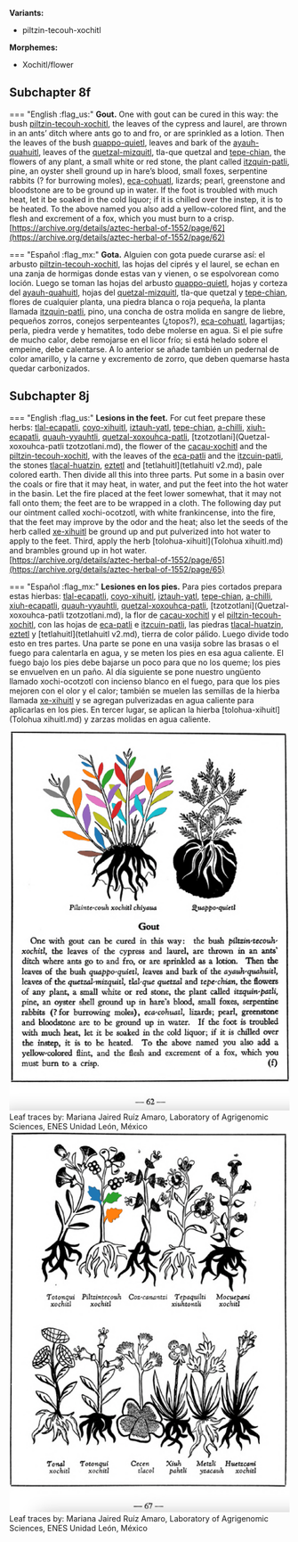 **Variants:**

- piltzin-tecouh-xochitl


**Morphemes:**

- Xochitl/flower


## Subchapter 8f  

=== "English :flag_us:"
    **Gout.** One with gout can be cured in this way: the bush [piltzin-tecouh-xochitl](Piltzinte-couh-xochitl.md), the leaves of the cypress and laurel, are thrown in an ants’ ditch where ants go to and fro, or are sprinkled as a lotion. Then the leaves of the bush [quappo-quietl](Quappo-quietl.md), leaves and bark of the [ayauh-quahuitl](Ayauh-quahuitl.md), leaves of the [quetzal-mizquitl](Quetzal-misquitl.md), tla-que quetzal and [tepe-chian](Tepe-chian.md), the flowers of any plant, a small white or red stone, the plant called [itzquin-patli](Itzquin-patli.md), pine, an oyster shell ground up in hare’s blood, small foxes, serpentine rabbits (? for burrowing moles), [eca-cohuatl](eca-cohuatl.md), lizards; pearl, greenstone and bloodstone are to be ground up in water. If the foot is troubled with much heat, let it be soaked in the cold liquor; if it is chilled over the instep, it is to be heated. To the above named you also add a yellow-colored flint, and the flesh and excrement of a fox, which you must burn to a crisp.  
    [https://archive.org/details/aztec-herbal-of-1552/page/62](https://archive.org/details/aztec-herbal-of-1552/page/62)  


=== "Español :flag_mx:"
    **Gota.** Alguien con gota puede curarse así: el arbusto [piltzin-tecouh-xochitl](Piltzinte-couh-xochitl.md), las hojas del ciprés y el laurel, se echan en una zanja de hormigas donde estas van y vienen, o se espolvorean como loción. Luego se toman las hojas del arbusto [quappo-quietl](Quappo-quietl.md), hojas y corteza del [ayauh-quahuitl](Ayauh-quahuitl.md), hojas del [quetzal-mizquitl](Quetzal-misquitl.md), tla-que quetzal y [tepe-chian](Tepe-chian.md), flores de cualquier planta, una piedra blanca o roja pequeña, la planta llamada [itzquin-patli](Itzquin-patli.md), pino, una concha de ostra molida en sangre de liebre, pequeños zorros, conejos serpenteantes (¿topos?), [eca-cohuatl](eca-cohuatl.md), lagartijas; perla, piedra verde y hematites, todo debe molerse en agua. Si el pie sufre de mucho calor, debe remojarse en el licor frío; si está helado sobre el empeine, debe calentarse. A lo anterior se añade también un pedernal de color amarillo, y la carne y excremento de zorro, que deben quemarse hasta quedar carbonizados.  

## Subchapter 8j  

=== "English :flag_us:"
    **Lesions in the feet.** For cut feet prepare these herbs: [tlal-ecapatli](Tlal-ecapatli.md), [coyo-xihuitl](Coyo-xihuitl.md), [iztauh-yatl](Iztauyattl.md), [tepe-chian](Tepe-chian.md), [a-chilli](A-chilli.md), [xiuh-ecapatli](Eca-patli.md), [quauh-yyauhtli](Quauh-yyauhtli.md), [quetzal-xoxouhca-patli](Quetzal-xoxouca-patli.md), [tzotzotlani](Quetzal-xoxouhca-patli tzotzotlani.md), the flower of the [cacau-xochitl](Cacaua-xochitl.md) and the [piltzin-tecouh-xochitl](Piltzinte-couh-xochitl.md), with the leaves of the [eca-patli](Eca-patli.md) and the [itzcuin-patli](Itzquin-patli.md), the stones [tlacal-huatzin](tlacal-huatzin.md), [eztetl](eztetl.md) and [tetlahuitl](tetlahuitl v2.md), pale colored earth. Then divide all this into three parts. Put some in a basin over the coals or fire that it may heat, in water, and put the feet into the hot water in the basin. Let the fire placed at the feet lower somewhat, that it may not fall onto them; the feet are to be wrapped in a cloth. The following day put our ointment called xochi-ocotzotl, with white frankincense, into the fire, that the feet may improve by the odor and the heat; also let the seeds of the herb called [xe-xihuitl](Xe-xihuitl.md) be ground up and put pulverized into hot water to apply to the feet. Third, apply the herb [tolohua-xihuitl](Tolohua xihuitl.md) and brambles ground up in hot water.  
    [https://archive.org/details/aztec-herbal-of-1552/page/65](https://archive.org/details/aztec-herbal-of-1552/page/65)  


=== "Español :flag_mx:"
    **Lesiones en los pies.** Para pies cortados prepara estas hierbas: [tlal-ecapatli](Tlal-ecapatli.md), [coyo-xihuitl](Coyo-xihuitl.md), [iztauh-yatl](Iztauyattl.md), [tepe-chian](Tepe-chian.md), [a-chilli](A-chilli.md), [xiuh-ecapatli](Eca-patli.md), [quauh-yyauhtli](Quauh-yyauhtli.md), [quetzal-xoxouhca-patli](Quetzal-xoxouca-patli.md), [tzotzotlani](Quetzal-xoxouhca-patli tzotzotlani.md), la flor de [cacau-xochitl](Cacaua-xochitl.md) y el [piltzin-tecouh-xochitl](Piltzinte-couh-xochitl.md), con las hojas de [eca-patli](Eca-patli.md) e [itzcuin-patli](Itzquin-patli.md), las piedras [tlacal-huatzin](tlacal-huatzin.md), [eztetl](eztetl.md) y [tetlahuitl](tetlahuitl v2.md), tierra de color pálido. Luego divide todo esto en tres partes. Una parte se pone en una vasija sobre las brasas o el fuego para calentarla en agua, y se meten los pies en esa agua caliente. El fuego bajo los pies debe bajarse un poco para que no los queme; los pies se envuelven en un paño. Al día siguiente se pone nuestro ungüento llamado xochi-ocotzotl con incienso blanco en el fuego, para que los pies mejoren con el olor y el calor; también se muelen las semillas de la hierba llamada [xe-xihuitl](Xe-xihuitl.md) y se agregan pulverizadas en agua caliente para aplicarlas en los pies. En tercer lugar, se aplican la hierba [tolohua-xihuitl](Tolohua xihuitl.md) y zarzas molidas en agua caliente.  

![M_ID131_p062_01_Piltzinte-couh-xochitl.png](assets/M_ID131_p062_01_Piltzinte-couh-xochitl.png)  
Leaf traces by: Mariana Jaired Ruíz Amaro, Laboratory of Agrigenomic Sciences, ENES Unidad León, México  
![M_ID131_p067_02_Piltzinte-couh-xochitl.png](assets/M_ID131_p067_02_Piltzinte-couh-xochitl.png)  
Leaf traces by: Mariana Jaired Ruíz Amaro, Laboratory of Agrigenomic Sciences, ENES Unidad León, México  
